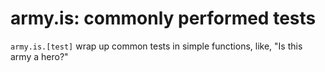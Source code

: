 # army.is: commonly performed tests

`army.is.[test]` wrap up common tests in simple functions, like, "Is this army a hero?"
